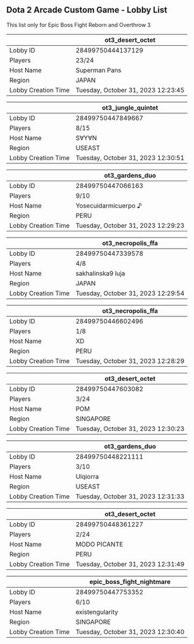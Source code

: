## Dota 2 Arcade Custom Game - Lobby List

This list only for Epic Boss Fight Reborn and Overthrow 3

|  | ot3_desert_octet |
| ------ | ------ |
| Lobby ID | 28499750444137129 |
| Players | 23/24 |
| Host Name | Superman Pans |
| Region | JAPAN |
| Lobby Creation Time | Tuesday, October 31, 2023 12:23:45 |


|  | ot3_jungle_quintet |
| ------ | ------ |
| Lobby ID | 28499750447849667 |
| Players | 8/15 |
| Host Name | S∀︎Y∀︎N |
| Region | USEAST |
| Lobby Creation Time | Tuesday, October 31, 2023 12:30:51 |


|  | ot3_gardens_duo |
| ------ | ------ |
| Lobby ID | 28499750447066163 |
| Players | 9/10 |
| Host Name | Yosecuidarmicuerpo ♪ |
| Region | PERU |
| Lobby Creation Time | Tuesday, October 31, 2023 12:29:23 |


|  | ot3_necropolis_ffa |
| ------ | ------ |
| Lobby ID | 28499750447339578 |
| Players | 4/8 |
| Host Name | sakhalinska9 luja |
| Region | JAPAN |
| Lobby Creation Time | Tuesday, October 31, 2023 12:29:54 |


|  | ot3_necropolis_ffa |
| ------ | ------ |
| Lobby ID | 28499750446602496 |
| Players | 1/8 |
| Host Name | XD |
| Region | PERU |
| Lobby Creation Time | Tuesday, October 31, 2023 12:28:29 |


|  | ot3_desert_octet |
| ------ | ------ |
| Lobby ID | 28499750447603082 |
| Players | 3/24 |
| Host Name | POM |
| Region | SINGAPORE |
| Lobby Creation Time | Tuesday, October 31, 2023 12:30:23 |


|  | ot3_gardens_duo |
| ------ | ------ |
| Lobby ID | 28499750448221111 |
| Players | 3/10 |
| Host Name | Ulqiorra |
| Region | USEAST |
| Lobby Creation Time | Tuesday, October 31, 2023 12:31:33 |


|  | ot3_desert_octet |
| ------ | ------ |
| Lobby ID | 28499750448361227 |
| Players | 2/24 |
| Host Name | MODO PICANTE |
| Region | PERU |
| Lobby Creation Time | Tuesday, October 31, 2023 12:31:49 |


|  | epic_boss_fight_nightmare |
| ------ | ------ |
| Lobby ID | 28499750447753352 |
| Players | 6/10 |
| Host Name | existengularity |
| Region | SINGAPORE |
| Lobby Creation Time | Tuesday, October 31, 2023 12:30:40 |


